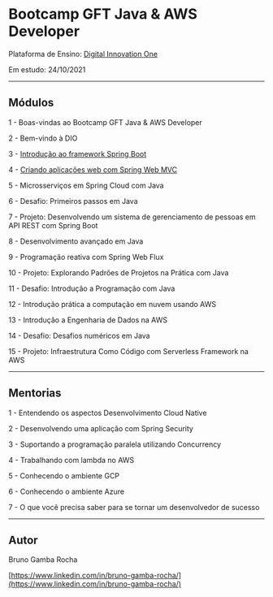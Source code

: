 # Bootcamp GFT Java & AWS Developer

Plataforma de Ensino: [Digital Innovation One](https://digitalinnovation.one/sign-up?ref=K5EF2VCVKA)

Em estudo: 24/10/2021


<hr>

## Módulos

1 - Boas-vindas ao Bootcamp GFT Java & AWS Developer

2 - Bem-vindo à DIO

3 - [Introdução ao framework Spring Boot](https://github.com/BrunoGambaRocha/java-aws-bootcamp-gft/tree/main/modulo3)

4 - [Criando aplicações web com Spring Web MVC](https://github.com/BrunoGambaRocha/java-aws-bootcamp-gft/tree/main/modulo4)

5 - Microsserviços em Spring Cloud com Java

6 - Desafio: Primeiros passos em Java

7 - Projeto: Desenvolvendo um sistema de gerenciamento de pessoas em API REST com Spring Boot

8 - Desenvolvimento avançado em Java

9 - Programação reativa com Spring Web Flux

10 - Projeto: Explorando Padrões de Projetos na Prática com Java

11 - Desafio: Introdução a Programação com Java

12 - Introdução prática a computação em nuvem usando AWS

13 - Introdução a Engenharia de Dados na AWS

14 - Desafio: Desafios numéricos em Java

15 - Projeto: Infraestrutura Como Código com Serverless Framework na AWS



<hr>

## Mentorias

1 - Entendendo os aspectos Desenvolvimento Cloud Native

2 - Desenvolvendo uma aplicação com Spring Security

3 - Suportando a programação paralela utilizando Concurrency

4 - Trabalhando com lambda no AWS

5 - Conhecendo o ambiente GCP

6 - Conhecendo o ambiente Azure

7 - O que você precisa saber para se tornar um desenvolvedor de sucesso



<hr>

## Autor

Bruno Gamba Rocha

[https://www.linkedin.com/in/bruno-gamba-rocha/](https://www.linkedin.com/in/bruno-gamba-rocha/)